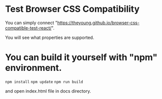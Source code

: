 # Test Browser CSS Compatibility

You can simply connect "https://theyoung.github.io/browser-css-compatible-test-react/".

You will see what properties are supported.

# You can build it yourself with "npm" environment.

```npm install```
```npm update```
```npm run build```

and open index.html file in docs directory.
